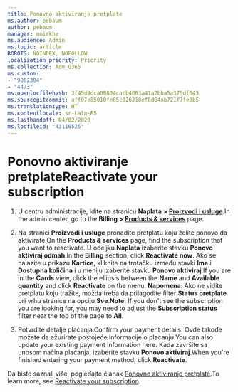 ```yaml
---
title: Ponovno aktiviranje pretplate
ms.author: pebaum
author: pebaum
manager: mnirkhe
ms.audience: Admin
ms.topic: article
ROBOTS: NOINDEX, NOFOLLOW
localization_priority: Priority
ms.collection: Adm_O365
ms.custom:
- "9002304"
- "4473"
ms.openlocfilehash: 3f45d9dca00804cacb4063a41a2bba5a375df643
ms.sourcegitcommit: aff07e85010fe85c026218ef8d64ab721f7fe0b5
ms.translationtype: HT
ms.contentlocale: sr-Latn-RS
ms.lasthandoff: 04/02/2020
ms.locfileid: "43116525"
---
```

# <a name="reactivate-your-subscription"></a><span data-ttu-id="fb09c-102">Ponovno aktiviranje pretplate</span><span class="sxs-lookup"><span data-stu-id="fb09c-102">Reactivate your subscription</span></span>

1. <span data-ttu-id="fb09c-103">U centru administracije, idite na stranicu **Naplata > [Proizvodi i usluge](https://go.microsoft.com/fwlink/p/?linkid=842054)**.</span><span class="sxs-lookup"><span data-stu-id="fb09c-103">In the admin center, go to the **Billing > [Products & services](https://go.microsoft.com/fwlink/p/?linkid=842054)** page.</span></span>

2. <span data-ttu-id="fb09c-104">Na stranici **Proizvodi i usluge** pronađite pretplatu koju želite ponovo da aktivirate.</span><span class="sxs-lookup"><span data-stu-id="fb09c-104">On the **Products & services** page, find the subscription that you want to reactivate.</span></span>  <span data-ttu-id="fb09c-105">U odeljku **Naplata** izaberite stavku **Ponovo aktiviraj odmah**.</span><span class="sxs-lookup"><span data-stu-id="fb09c-105">In the **Billing** section, click **Reactivate now**.</span></span>  <span data-ttu-id="fb09c-106">Ako se nalazite u prikazu **Kartice**, kliknite na trotačku između stavki **Ime** i **Dostupna količina** i u meniju izaberite stavku **Ponovo aktiviraj**.</span><span class="sxs-lookup"><span data-stu-id="fb09c-106">If you are in the **Cards** view, click the ellipsis between the **Name** and **Available quantity** and click **Reactivate** on the menu.</span></span> <span data-ttu-id="fb09c-107">**Napomena**: Ako ne vidite pretplatu koju tražite, možda treba da prilagodite filter **Status pretplate** pri vrhu stranice na opciju **Sve**.</span><span class="sxs-lookup"><span data-stu-id="fb09c-107">**Note**: If you don't see the subscription you are looking for, you may need to adjust the **Subscription status** filter near the top of the page to **All**.</span></span>

3. <span data-ttu-id="fb09c-108">Potvrdite detalje plaćanja.</span><span class="sxs-lookup"><span data-stu-id="fb09c-108">Confirm your payment details.</span></span>  <span data-ttu-id="fb09c-109">Ovde takođe možete da ažurirate postojeće informacije o plaćanju.</span><span class="sxs-lookup"><span data-stu-id="fb09c-109">You can also update your existing payment information here.</span></span>  <span data-ttu-id="fb09c-110">Kada završite sa unosom načina plaćanja, izaberite stavku **Ponovo aktiviraj**.</span><span class="sxs-lookup"><span data-stu-id="fb09c-110">When you're finished entering your payment method, click **Reactivate**.</span></span>

<span data-ttu-id="fb09c-111">Da biste saznali više, pogledajte članak [Ponovno aktiviranje pretplate](https://docs.microsoft.com/office365/admin/subscriptions-and-billing/reactivate-your-subscription).</span><span class="sxs-lookup"><span data-stu-id="fb09c-111">To learn more, see [Reactivate your subscription](https://docs.microsoft.com/office365/admin/subscriptions-and-billing/reactivate-your-subscription).</span></span>
